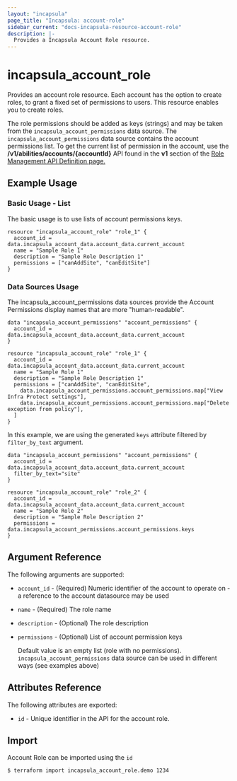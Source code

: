 ```yaml
---
layout: "incapsula"
page_title: "Incapsula: account-role"
sidebar_current: "docs-incapsula-resource-account-role"
description: |-
  Provides a Incapsula Account Role resource.
---
```


# incapsula_account_role

Provides an account role resource.
Each account has the option to create roles, to grant a fixed set of permissions to users. This resource enables you to create roles.

The role permissions should be added as keys (strings) and may be taken from the `incapsula_account_permissions` data source.
The `incapsula_account_permissions` data source contains the account permissions list.
To get the current list of permission in the account, use the <b>/v1/abilities/accounts/{accountId}</b> API found in the <b>v1</b> section of the
[Role Management API Definition page.](https://docs.imperva.com/bundle/cloud-application-security/page/roles-api-definition.htm)


## Example Usage

### Basic Usage - List

The basic usage is to use lists of account permissions keys.

```hcl
resource "incapsula_account_role" "role_1" {
  account_id = data.incapsula_account_data.account_data.current_account
  name = "Sample Role 1"
  description = "Sample Role Description 1"
  permissions = ["canAddSite", "canEditSite"]
}
```

### Data Sources Usage

The incapsula_account_permissions data sources provide the Account Permissions display names that are more "human-readable".

```hcl
data "incapsula_account_permissions" "account_permissions" {
  account_id = data.incapsula_account_data.account_data.current_account
}

resource "incapsula_account_role" "role_1" {
  account_id = data.incapsula_account_data.account_data.current_account
  name = "Sample Role 1"
  description = "Sample Role Description 1"
  permissions = ["canAddSite", "canEditSite",
    data.incapsula_account_permissions.account_permissions.map["View Infra Protect settings"],
    data.incapsula_account_permissions.account_permissions.map["Delete exception from policy"],
  ]
}
```

In this example, we are using the generated `keys` attribute filtered by `filter_by_text` argument.

```hcl
data "incapsula_account_permissions" "account_permissions" {
  account_id = data.incapsula_account_data.account_data.current_account
  filter_by_text="site"
}

resource "incapsula_account_role" "role_2" {
  account_id = data.incapsula_account_data.account_data.current_account
  name = "Sample Role 2"
  description = "Sample Role Description 2"
  permissions = data.incapsula_account_permissions.account_permissions.keys
}
```


## Argument Reference

The following arguments are supported:

* `account_id` - (Required) Numeric identifier of the account to operate on - a reference to the account datasource may be used

* `name` - (Required) The role name

* `description` - (Optional) The role description

* `permissions` - (Optional) List of account permission keys

  Default value is an empty list (role with no permissions).
  `incapsula_account_permissions` data source can be used in different ways (see examples above)


## Attributes Reference

The following attributes are exported:

* `id` - Unique identifier in the API for the account role.

## Import

Account Role can be imported using the `id`
```
$ terraform import incapsula_account_role.demo 1234
```